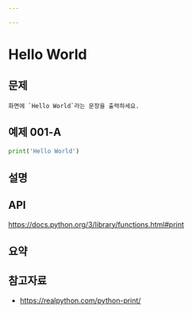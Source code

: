 ```yaml
---

---
```


# Hello World

## 문제

    화면에 `Hello World`라는 문장을 출력하세요.

## 예제 001-A

```python
print('Hello World')
```

## 설명

## API

<https://docs.python.org/3/library/functions.html#print>

## 요약

## 참고자료

* https://realpython.com/python-print/
